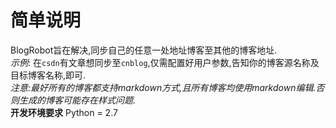 # 简单说明
BlogRobot旨在解决,同步自己的任意一处地址博客至其他的博客地址.<br />
_示例_: 在`csdn`有文章想同步至`cnblog`,仅需配置好用户参数,告知你的博客源名称及目标博客名称,即可.<br />
_注意:最好所有的博客都支持markdown方式,且所有博客均使用markdown编辑.否则生成的博客可能存在样式问题._<br />
**开发环境要求**
Python = 2.7
